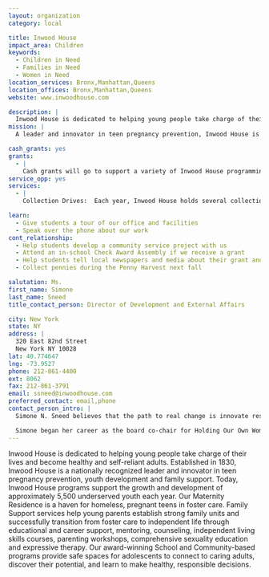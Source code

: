```yaml
---
layout: organization
category: local

title: Inwood House
impact_area: Children
keywords: 
  - Children in Need
  - Families in Need
  - Women in Need
location_services: Bronx,Manhattan,Queens
location_offices: Bronx,Manhattan,Queens
website: www.inwoodhouse.com

description: |
  Inwood House is dedicated to helping young people take charge of their lives and become healthy and self-reliant adults.  Established in 1830, Inwood House is a nationally recognized leader and innovator in teen pregnancy prevention, youth development and family support.  Today, Inwood House programs support the growth and development of approximately 5,500 underserved youth each year. Our Maternity Residence is a haven for homeless, pregnant teens in foster care. Family Support services help young parents establish strong family units and successfully transition from foster care to independent life through educational and career support, mentoring, counseling, independent living skills courses, parenting workshops, comprehensive sexuality education and expressive therapy. Our award-winning School and Community-based programs provide safe spaces for adolescents to connect to caring adults, discover their potential, and learn to make healthy, responsible decisions.  
mission: |
  A leader and innovator in teen pregnancy prevention, Inwood House is dedicated to helping young people become self reliant, healthy adults. We help teens take charge of their lives by:

cash_grants: yes
grants: 
  - |
    Cash grants will go to support a variety of Inwood House programming, including our youth development programs in the Bronx, such as Boys to Men or Teen Choice, or our programs for homeless pregnant and parenting teens to help them become independent and prepared parents.  A $1,000 grant would support a young woman to work with our Career Specialist for a year to help her prepare for a career to support herself and her child.
service_opp: yes
services: 
  - |
    Collection Drives:  Each year, Inwood House holds several collection drives, for needs ranging from back-to-school supplies (backpacks, paper, pencils, pens, etc.) to gifts during the holiday season.  If you could help with collecting these items, it would be a great help.

learn: 
  - Give students a tour of our office and facilities
  - Speak over the phone about our work
cont_relationship: 
  - Help students develop a community service project with us
  - Attend an in-school Check Award Assembly if we receive a grant
  - Help students tell local newspapers and media about their grant and/or project with us
  - Collect pennies during the Penny Harvest next fall

salutation: Ms.
first_name: Simone
last_name: Sneed
title_contact_person: Director of Development and External Affairs

city: New York
state: NY
address: |
  320 East 82nd Street  
  New York NY 10028
lat: 40.774647
lng: -73.9527
phone: 212-861-4400
ext: 8062
fax: 212-861-3791
email: ssneed@inwoodhouse.com
preferred_contact: email,phone
contact_person_intro: |
  Simone N. Sneed believes that the path to real change is innovate resource management. She combines her expertise in non-profit management, sustainability and fundraising with her dedication to wellness and joy to lead and transform individuals and social impact institutions. Known for her electric energy and positive passion, as our Director of Development and External Affairs Simone is developing opportunities and infrastructure to help employees and supporters direct their dedication to the agency’s work. She also plays a key role in the creation and management of strategy.

  Simone began her career as the board co-chair for Holding Our Own Women’s Foundation in Albany, NY, and developed her expertise fundraising in service to often-neglected communities with the Astraea Foundation, Girl Scouts of America, Community Access and the New York Women’s Foundation. Featured in the New York Times, Ebony Magazine, the Huffington Post and the Advocate, Simone speaks and writes frequently on social innovation and sustainability. 
---
```

Inwood House is dedicated to helping young people take charge of their lives and become healthy and self-reliant adults.  Established in 1830, Inwood House is a nationally recognized leader and innovator in teen pregnancy prevention, youth development and family support.  Today, Inwood House programs support the growth and development of approximately 5,500 underserved youth each year. Our Maternity Residence is a haven for homeless, pregnant teens in foster care. Family Support services help young parents establish strong family units and successfully transition from foster care to independent life through educational and career support, mentoring, counseling, independent living skills courses, parenting workshops, comprehensive sexuality education and expressive therapy. Our award-winning School and Community-based programs provide safe spaces for adolescents to connect to caring adults, discover their potential, and learn to make healthy, responsible decisions.  